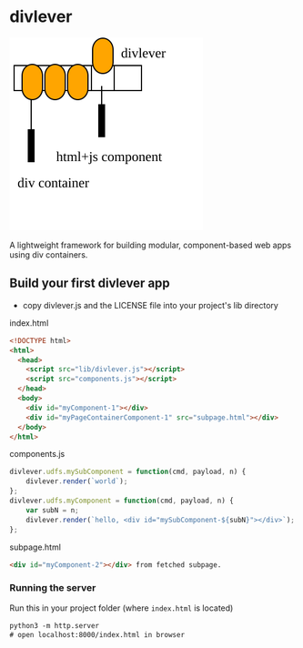 # divlever

![divlever logo](icon.svg)

A lightweight framework for building modular, component-based web apps using div containers.

## Build your first divlever app

- copy divlever.js and the LICENSE file into your project's lib directory

index.html

```html
<!DOCTYPE html>
<html>
  <head>
    <script src="lib/divlever.js"></script>
    <script src="components.js"></script>
  </head>
  <body>
    <div id="myComponent-1"></div>
    <div id="myPageContainerComponent-1" src="subpage.html"></div>
  </body>
</html>
```

components.js

```js
divlever.udfs.mySubComponent = function(cmd, payload, n) {
    divlever.render(`world`);
};
divlever.udfs.myComponent = function(cmd, payload, n) {
    var subN = n;
    divlever.render(`hello, <div id="mySubComponent-${subN}"></div>`);
};
```

subpage.html

```html
<div id="myComponent-2"></div> from fetched subpage.
```

### Running the server

Run this in your project folder (where `index.html` is located)

```
python3 -m http.server
# open localhost:8000/index.html in browser
```

